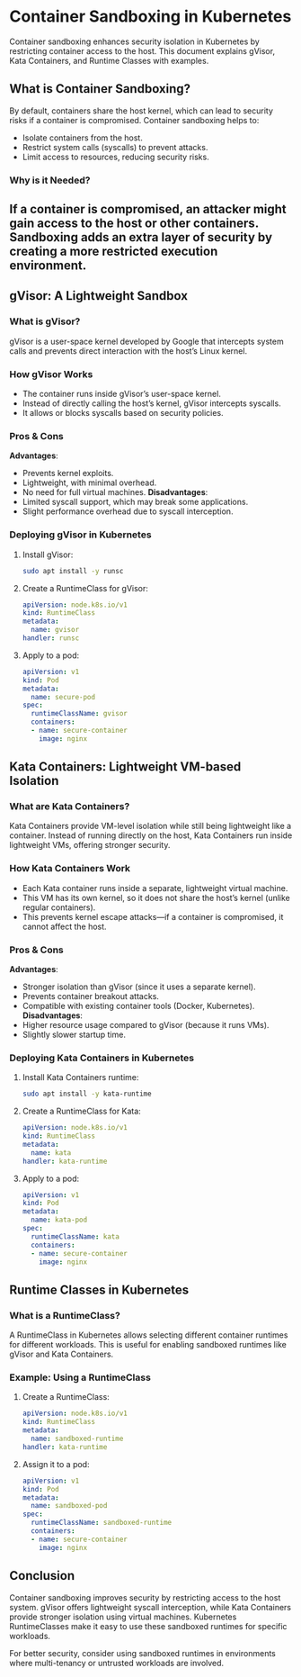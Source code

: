 # Container Sandboxing in Kubernetes
Container sandboxing enhances security isolation in Kubernetes by restricting container access to the host. This document explains gVisor, Kata Containers, and Runtime Classes with examples.

## What is Container Sandboxing?
By default, containers share the host kernel, which can lead to security risks if a container is compromised. Container sandboxing helps to:

- Isolate containers from the host.
- Restrict system calls (syscalls) to prevent attacks.
- Limit access to resources, reducing security risks.
### Why is it Needed?
If a container is compromised, an attacker might gain access to the host or other containers. Sandboxing adds an extra layer of security by creating a more restricted execution environment.
---
## gVisor: A Lightweight Sandbox
### What is gVisor?
gVisor is a user-space kernel developed by Google that intercepts system calls and prevents direct interaction with the host’s Linux kernel.
### How gVisor Works

- The container runs inside gVisor’s user-space kernel.
- Instead of directly calling the host’s kernel, gVisor intercepts syscalls.
- It allows or blocks syscalls based on security policies.
### Pros & Cons
**Advantages**:
- Prevents kernel exploits.
- Lightweight, with minimal overhead.
- No need for full virtual machines.
**Disadvantages**:
- Limited syscall support, which may break some applications.
- Slight performance overhead due to syscall interception.
### Deploying gVisor in Kubernetes

1. Install gVisor:
   ```sh
   sudo apt install -y runsc
   ```
2. Create a RuntimeClass for gVisor:
   ```yaml
   apiVersion: node.k8s.io/v1
   kind: RuntimeClass
   metadata:
     name: gvisor
   handler: runsc
   ```
3. Apply to a pod:
   ```yaml
   apiVersion: v1
   kind: Pod
   metadata:
     name: secure-pod
   spec:
     runtimeClassName: gvisor
     containers:
     - name: secure-container
       image: nginx
   ```

## Kata Containers: Lightweight VM-based Isolation
### What are Kata Containers?
Kata Containers provide VM-level isolation while still being lightweight like a container. Instead of running directly on the host, Kata Containers run inside lightweight VMs, offering stronger security.
### How Kata Containers Work

- Each Kata container runs inside a separate, lightweight virtual machine.
- This VM has its own kernel, so it does not share the host’s kernel (unlike regular containers).
- This prevents kernel escape attacks—if a container is compromised, it cannot affect the host.
### Pros & Cons
**Advantages**:
- Stronger isolation than gVisor (since it uses a separate kernel).
- Prevents container breakout attacks.
- Compatible with existing container tools (Docker, Kubernetes).
**Disadvantages**:
- Higher resource usage compared to gVisor (because it runs VMs).
- Slightly slower startup time.
### Deploying Kata Containers in Kubernetes

1. Install Kata Containers runtime:
   ```sh
   sudo apt install -y kata-runtime
   ```
2. Create a RuntimeClass for Kata:
   ```yaml
   apiVersion: node.k8s.io/v1
   kind: RuntimeClass
   metadata:
     name: kata
   handler: kata-runtime
   ```
3. Apply to a pod:
   ```yaml
   apiVersion: v1
   kind: Pod
   metadata:
     name: kata-pod
   spec:
     runtimeClassName: kata
     containers:
     - name: secure-container
       image: nginx
   ```

## Runtime Classes in Kubernetes
### What is a RuntimeClass?
A RuntimeClass in Kubernetes allows selecting different container runtimes for different workloads. This is useful for enabling sandboxed runtimes like gVisor and Kata Containers.
### Example: Using a RuntimeClass

1. Create a RuntimeClass:
   ```yaml
   apiVersion: node.k8s.io/v1
   kind: RuntimeClass
   metadata:
     name: sandboxed-runtime
   handler: kata-runtime
   ```
2. Assign it to a pod:
   ```yaml
   apiVersion: v1
   kind: Pod
   metadata:
     name: sandboxed-pod
   spec:
     runtimeClassName: sandboxed-runtime
     containers:
     - name: secure-container
       image: nginx
   ```

## Conclusion
Container sandboxing improves security by restricting access to the host system. gVisor offers lightweight syscall interception, while Kata Containers provide stronger isolation using virtual machines. Kubernetes RuntimeClasses make it easy to use these sandboxed runtimes for specific workloads.

For better security, consider using sandboxed runtimes in environments where multi-tenancy or untrusted workloads are involved.
